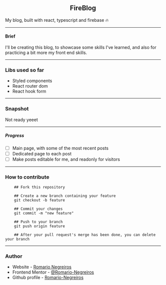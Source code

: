 <h2 style="text-align: center">FireBlog</h2>

My blog, built with react, typescript and firebase 🔥

-----------------------------------------------------------------------------------------------------------------------------

#### Brief

I'll be creating this blog, to showcase some skills I've learned, and also for practicing a bit more
my front end skills.

-----------------------------------------------------------------------------------------------------------------------------

### Libs used so far
* Styled components
* React router dom
* React hook form

-----------------------------------------------------------------------------------------------------------------------------

### Snapshot
Not ready yeeet

-----------------------------------------------------------------------------------------------------------------------------

##### Progress
- [ ] Main page, with some of the most recent posts
- [ ] Dedicated page to each post
- [ ] Make posts editable for me, and readonly for visitors

-----------------------------------------------------------------------------------------------------------------------------

### How to contribute 

```
    ## Fork this repository

    ## Create a new branch containing your feature
    git checkout -b feature

    ## Commit your changes
    git commit -m "new feature"

    ## Push to your branch
    git push origin feature

    ## After your pull request's merge has been done, you can delete your branch

```

-----------------------------------------------------------------------------------------------------------------------------

### Author

- Website - [Romario Negreiros](https://romario-negreiros.github.io/Romario-frontend/)
- Frontend Mentor - [@Romario-Negreiros](https://www.frontendmentor.io/profile/Romario-Negreiros)
- Github profile - [Romario-Negreiros](https://github.com/Romario-Negreiros)
